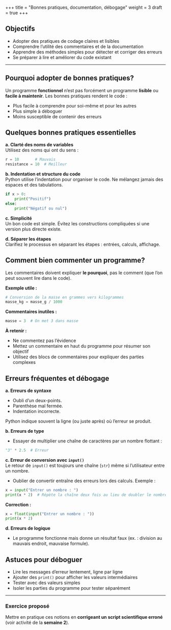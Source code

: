 +++
title = "Bonnes pratiques, documentation, débogage"
weight = 3
draft = true
+++


## Objectifs

* Adopter des pratiques de codage claires et lisibles
* Comprendre l’utilité des commentaires et de la documentation
* Apprendre des méthodes simples pour détecter et corriger des erreurs
* Se préparer à lire et améliorer du code existant

---

## Pourquoi adopter de bonnes pratiques?

Un programme **fonctionnel** n’est pas forcément un programme **lisible** ou **facile à maintenir**. Les bonnes pratiques rendent le code :

* Plus facile à comprendre pour soi-même et pour les autres
* Plus simple à déboguer
* Moins susceptible de contenir des erreurs


## Quelques bonnes pratiques essentielles

**a. Clarté des noms de variables**  
Utilisez des noms qui ont du sens :

```python
r = 10       # Mauvais  
resistance = 10  # Meilleur
```

**b. Indentation et structure du code**  
Python utilise l’indentation pour organiser le code. Ne mélangez jamais des espaces et des tabulations.

```python
if x > 0:
    print("Positif")
else:
    print("Négatif ou nul")
```

**c. Simplicité**  
Un bon code est simple. Évitez les constructions compliquées si une version plus directe existe.

**d. Séparer les étapes**  
Clarifiez le processus en séparant les étapes : entrées, calculs, affichage.


## Comment bien commenter un programme?

Les commentaires doivent expliquer **le pourquoi**, pas le comment (que l’on peut souvent lire dans le code).

**Exemple utile :**

```python
# Conversion de la masse en grammes vers kilogrammes
masse_kg = masse_g / 1000
```

**Commentaires inutiles :**

```python
masse = 3  # On met 3 dans masse
```

**À retenir :**

* Ne commentez pas l’évidence
* Mettez un commentaire en haut du programme pour résumer son objectif
* Utilisez des blocs de commentaires pour expliquer des parties complexes


## Erreurs fréquentes et débogage

**a. Erreurs de syntaxe**  
- Oubli d’un deux-points. 
- Parenthèse mal fermée. 
- Indentation incorrecte.

Python indique souvent la ligne (ou juste après) où l’erreur se produit.

**b. Erreurs de type**  
- Essayer de multiplier une chaîne de caractères par un nombre flottant :

```python
"3" * 2.5  # Erreur
```

**c. Erreur de conversion avec `input()`**  
Le retour de `input()` est toujours une chaîne (`str`) même si l’utilisateur entre un nombre. 
- Oublier de convertir entraîne des erreurs lors des calculs.
Exemple :

```python
x = input("Entrer un nombre : ")
print(x * 2)  # Répète la chaîne deux fois au lieu de doubler le nombre
```

**Correction :**

```python
x = float(input("Entrer un nombre : "))
print(x * 2)
```

**d. Erreurs de logique**  
- Le programme fonctionne mais donne un résultat faux (ex. : division au mauvais endroit, mauvaise formule).


## Astuces pour déboguer

* Lire les messages d’erreur lentement, ligne par ligne
* Ajouter des `print()` pour afficher les valeurs intermédiaires
* Tester avec des valeurs simples
* Isoler les parties du programme pour tester séparément

---

### Exercice proposé

Mettre en pratique ces notions en **corrigeant un script scientifique erroné** (voir activité de la **semaine 2**).

